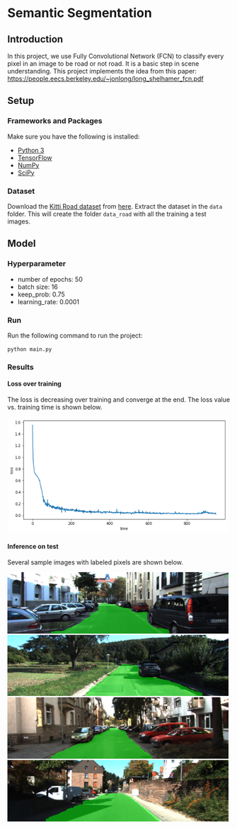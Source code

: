 # Semantic Segmentation
## Introduction
In this project, we use Fully Convolutional Network (FCN) to classify every pixel in an image to be road or not road. It is a basic step in scene understanding. This project implements the idea from this paper: https://people.eecs.berkeley.edu/~jonlong/long_shelhamer_fcn.pdf

## Setup
### Frameworks and Packages
Make sure you have the following is installed:
 - [Python 3](https://www.python.org/)
 - [TensorFlow](https://www.tensorflow.org/)
 - [NumPy](http://www.numpy.org/)
 - [SciPy](https://www.scipy.org/)

### Dataset
Download the [Kitti Road dataset](http://www.cvlibs.net/datasets/kitti/eval_road.php) from [here](http://www.cvlibs.net/download.php?file=data_road.zip).  Extract the dataset in the `data` folder.  This will create the folder `data_road` with all the training a test images.

## Model
### Hyperparameter
* number of epochs: 50
* batch size: 16
* keep_prob: 0.75
* learning_rate: 0.0001

### Run
Run the following command to run the project:
```
python main.py
```
### Results
#### Loss over training
The loss is decreasing over training and converge at the end. The loss value vs. training time is shown below.

<img src="https://github.com/jane212/CarND-Semantic-Segmentation/blob/master/training_loss.png" width="500">

#### Inference on test
Several sample images with labeled pixels are shown below.

<img src="https://github.com/jane212/CarND-Semantic-Segmentation/blob/master/runs/eg1.png" width="500">

<img src="https://github.com/jane212/CarND-Semantic-Segmentation/blob/master/runs/eg2.png" width="500">

<img src="https://github.com/jane212/CarND-Semantic-Segmentation/blob/master/runs/eg3.png" width="500">

<img src="https://github.com/jane212/CarND-Semantic-Segmentation/blob/master/runs/eg4.png" width="500">

